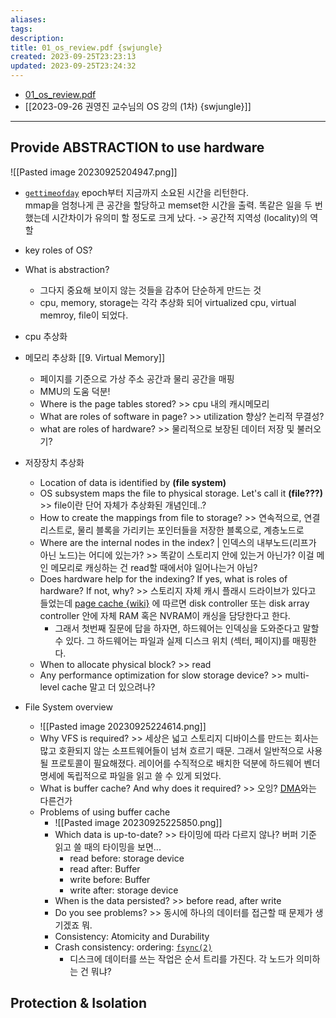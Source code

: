 ```yaml
---
aliases: 
tags: 
description:
title: 01_os_review.pdf {swjungle}
created: 2023-09-25T23:23:13
updated: 2023-09-25T23:24:32
---
```

- [01_os_review.pdf](https://drive.google.com/file/d/1v7ZT0uCqnSFQQY3jQsnXnCh9WHPpgQxZ/view)
- [[2023-09-26 권영진 교수님의 OS 강의 (1차) {swjungle}]]
___

## Provide ABSTRACTION to use hardware

![[Pasted image 20230925204947.png]]

- [`gettimeofday`](https://www.man7.org/linux/man-pages/man2/gettimeofday.2.html) epoch부터 지금까지 소요된 시간을 리턴한다.  
mmap을 엄청나게 큰 공간을 할당하고 memset한 시간을 출력. 똑같은 일을 두 번 했는데 시간차이가 유의미 할 정도로 크게 났다. -> 공간적 지역성 (locality)의 역할

- key roles of OS?
- What is abstraction?
	- 그다지 중요해 보이지 않는 것들을 감추어 단순하게 만드는 것
	- cpu, memory, storage는 각각 추상화 되어 virtualized cpu, virtual memroy, file이 되었다. 
- cpu 추상화
- 메모리 추상화 [[9. Virtual Memory]]  
	- 페이지를 기준으로 가상 주소 공간과 물리 공간을 매핑  
	- MMU의 도움 덕분!  
	- Where is the page tables stored?  >> cpu 내의 캐시메모리  
	- What are roles of software in page? >> utilization 향상? 논리적 무결성?  
	- what are roles of hardware? >> 물리적으로 보장된 데이터 저장 및 불러오기?
- 저장장치 추상화
	-  Location of data is identified by **(file system)**
	- OS subsystem maps the file to physical storage. Let's call it **(file???)** >> file이란 단어 자체가 추상화된 개념인데..?
	- How to create the mappings from file to storage? >> 연속적으로, 연결리스트로, 물리 블록을 가리키는 포인터들을 저장한 블록으로, 계층노드로
	- Where are the internal nodes in the index? | 인덱스의 내부노드(리프가 아닌 노드)는 어디에 있는가? >> 똑같이 스토리지 안에 있는거 아닌가? 이걸 메인 메모리로 캐싱하는 건 read할 때에서야 일어나는거 아님?
	- Does hardware help for the indexing? If yes, what is roles of hardware? If not, why? >> 스토리지 자체 캐시 플래시 드라이브가 있다고 들었는데 [page cache {wiki}](https://en.wikipedia.org/wiki/Page_cache) 에 따르면 disk controller 또는 disk array controller 안에 자체 RAM 혹은 NVRAM이 캐싱을 담당한다고 한다.
		- 그래서 첫번째 질문에 답을 하자면, 하드웨어는 인덱싱을 도와준다고 말할 수 있다. 그 하드웨어는 파일과 실제 디스크 위치 (섹터, 페이지)를 매핑한다.
	- When to allocate physical block? >> read
	- Any performance optimization for slow storage device? >> multi-level cache 말고 더 있으려나?
- File System overview
	- ![[Pasted image 20230925224614.png]]
	- Why VFS is required? >> 세상은 넓고 스토리지 디바이스를 만드는 회사는 많고 호환되지 않는 소프트웨어들이 넘쳐 흐르기 때문. 그래서 일반적으로 사용될 프로토콜이 필요해졌다. 레이어를 수직적으로 배치한 덕분에 하드웨어 벤더 명세에 독립적으로 파일을 읽고 쓸 수 있게 되었다.
	- What is buffer cache? And why does it required? >> 오잉? [DMA](https://en.wikipedia.org/wiki/Direct_memory_access)와는 다른건가
	- Problems of using buffer cache
		- ![[Pasted image 20230925225850.png]]
		- Which data is up-to-date? >> 타이밍에 따라 다르지 않나? 버퍼 기준 읽고 쓸 때의 타이밍을 보면...
			- read before: storage device
			- read after: Buffer
			- write before: Buffer
			- write after: storage device
		- When is the data persisted? >> before read, after write
		- Do you see problems? >> 동시에 하나의 데이터를 접근할 때 문제가 생기겠죠 뭐.
		- Consistency: Atomicity and Durability
		- Crash consistency: ordering: [`fsync(2)`](https://linux.die.net/man/2/fsync)
			- 디스크에 데이터를 쓰는 작업은 순서 트리를 가진다. 각 노드가 의미하는 건 뭐냐?

## Protection & Isolation
